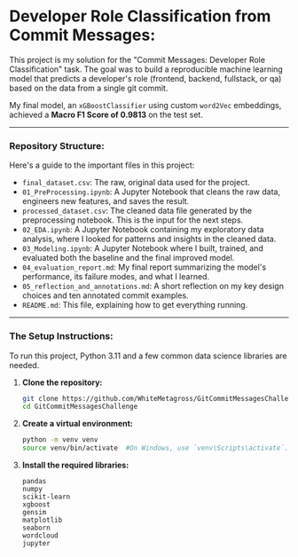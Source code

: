# Developer Role Classification from Commit Messages:

This project is my solution for the "Commit Messages: Developer Role Classification" task. The goal was to build a reproducible machine learning model that predicts a developer's role (frontend, backend, fullstack, or qa) based on the data from a single git commit.

My final model, an `xGBoostClassifier` using custom `word2Vec` embeddings, achieved a **Macro F1 Score of 0.9813** on the test set.

---

### Repository Structure:

Here's a guide to the important files in this project:

* `final_dataset.csv`: The raw, original data used for the project.
* `01_PreProcessing.ipynb`: A Jupyter Notebook that cleans the raw data, engineers new features, and saves the result.
* `processed_dataset.csv`: The cleaned data file generated by the preprocessing notebook. This is the input for the next steps.
* `02_EDA.ipynb`: A Jupyter Notebook containing my exploratory data analysis, where I looked for patterns and insights in the cleaned data.
* `03_Modeling.ipynb`: A Jupyter Notebook where I built, trained, and evaluated both the baseline and the final improved model.
* `04_evaluation_report.md`: My final report summarizing the model's performance, its failure modes, and what I learned.
* `05_reflection_and_annotations.md`: A short reflection on my key design choices and ten annotated commit examples.
* `README.md`: This file, explaining how to get everything running.

---

### The Setup Instructions:

To run this project, Python 3.11 and a few common data science libraries are needed.

1.  **Clone the repository:**
    ```bash
    git clone https://github.com/WhiteMetagross/GitCommitMessagesChallenge.git
    cd GitCommitMessagesChallenge
    ```

2.  **Create a virtual environment:**
    ```bash
    python -m venv venv
    source venv/bin/activate  #On Windows, use `venv\Scripts\activate`.
    ```

3.  **Install the required libraries:**
    ```
    pandas
    numpy
    scikit-learn
    xgboost
    gensim
    matplotlib
    seaborn
    wordcloud
    jupyter
    ```